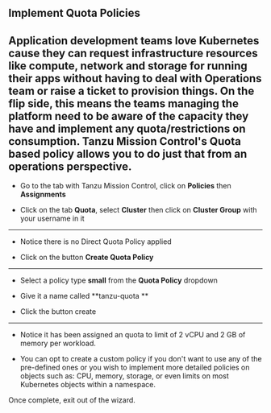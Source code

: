 ## Implement Quota Policies

Application development teams love Kubernetes cause they can request infrastructure resources like compute, network and storage for running their apps without having to deal with Operations team or raise a ticket to provision things. On the flip side, this means the teams managing the platform need to be aware of the capacity they have and implement any quota/restrictions on consumption. Tanzu Mission Control's Quota based policy allows you to do just that from an operations perspective.
---

- Go to the tab with Tanzu Mission Control, click on **Policies** then **Assignments**

- Click on the tab **Quota**, select **Cluster** then click on **Cluster Group** with your username in it
---

- Notice there is no Direct Quota Policy applied

- Click on the button **Create Quota Policy** 
---

- Select a policy type **small** from the **Quota Policy** dropdown

- Give it a name called **tanzu-quota **

- Click the button create 
---

- Notice it has been assigned an quota to limit of 2 vCPU and 2 GB of memory per workload.

- You can opt to create a custom policy if you don't want to use any of the pre-defined ones or you wish to implement more detailed policies on objects such as: CPU, memory, storage, or even limits on most Kubernetes objects within a namespace.

Once complete, exit out of the wizard.
